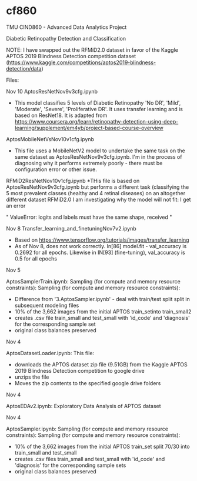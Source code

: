 # cf860
TMU CIND860  - Advanced Data Analytics Project

Diabetic Retinopathy Detection and Classification


NOTE: I have swapped out the RFMiD2.0 dataset in favor of the Kaggle APTOS 2019 Blindness Detection competition dataset (https://www.kaggle.com/competitions/aptos2019-blindness-detection/data)

Files:

Nov 10
   AptosResNetNov9v3cfg.ipynb
   * This model classifies 5 levels of Diabetic Retinopathy 'No DR', 'Mild', 'Moderate', 'Severe', 'Proliferative DR'. It uses transfer learning and is based on ResNet18.  It is adapted from https://www.coursera.org/learn/retinopathy-detection-using-deep-learning/supplement/em4yb/project-based-course-overview

   AptosMobileNetVsNov10v1cfg.ipynb
   * This file uses a MobileNetV2 model to undertake the same task on the same dataset as AptosResNetNov9v3cfg.ipynb.  I'm in the process of diagnosing why it performs extremely poorly - there must be configuration error or other issue.
     
   RFMiD2ResNetNov10v1cfg.ipynb
   *THis file is based on AptosResNetNov9v3cfg.ipynb but performs a different task (classifying the 5 most prevalent classes (healthy and 4 retinal diseases) on an altogether different dataset RFMiD2.0 I am investigating why the model will not fit: I get an error  

" ValueError: logits and labels must have the same shape, received "


   
Nov 8
   Transfer_learning_and_finetuningNov7v2.ipynb
   * Based on https://www.tensorflow.org/tutorials/images/transfer_learning
   * As of Nov 8, does not work correctly. In[86] model.fit - val_accuracy is 0.2692 for all epochs. Likewise in IN[93] (fine-tuning), val_accuracy is 0.5 for all epochs


Nov 5

   AptosSamplerTrain.ipynb: Sampling (for compute and memory resource constraints):
   Sampling (for compute and memory resource constraints):
   * Difference from '3.AptosSampler.ipynb' - deal with train/test split split in subsequent modeling files
   * 10% of the 3,662 images from the initial APTOS train_setinto train_small2
   * creates .csv file train_small and test_small with 'id_code' and 'diagnosis' for the corresponding sample set
   * original class balances preserved
  
Nov 4

  AptosDatasetLoader.ipynb: This file:
  * downloads the APTOS dataset zip file (9.51GB) from the Kaggle APTOS 2019 Blindness Detection competition to google drive
  * unzips the file
  * Moves the zip contents to the specified google drive folders
    
Nov 4
 
 AptosEDAv2.ipynb: Exploratory Data Analysis of APTOS dataset

Nov 4

   AptosSampler.ipynb: Sampling (for compute and memory resource constraints):
   Sampling (for compute and memory resource constraints):
   * 10% of the 3,662 images from the initial APTOS train_set split 70/30 into train_small and test_small
   * creates .csv files train_small and test_small with 'id_code' and 'diagnosis' for the corresponding sample sets
   * original class balances preserved

